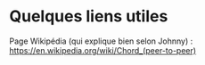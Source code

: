 # Quelques liens utiles

Page Wikipédia (qui explique bien selon Johnny) : https://en.wikipedia.org/wiki/Chord_(peer-to-peer)

